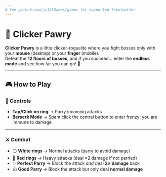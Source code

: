 ```yaml
---
# See github.com/js13kGames/games for supported frontmatter
---
```

# 🐾 Clicker Pawry

**Clicker Pawry** is a little clicker-roguelite where you fight bosses only with your **mouse** (desktop) or your **finger** (mobile).  
Defeat the **12 floors of bosses**, and if you succeed… enter the **endless mode** and see how far you can go! 🚀

---

## 🎮 How to Play

### 🎯 Controls
- **Tap/Click on ring** → Parry incoming attacks  
- **Berserk Mode** → Spam click the central button to enter frenzy: you are immune to damage  

---

### ⚔️ Combat
- ⚪ **White rings** → Normal attacks (parry to avoid damage)  
- 🔴 **Red rings** → Heavy attacks (deal ×2 damage if not parried)  
- ✨ **Perfect Parry** → Block the attack *and* deal **2× damage** back  
- 👍 **Good Parry** → Block the attack but only deal **normal damage**